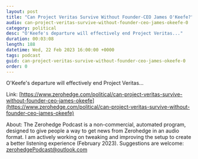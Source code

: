 ```yaml
---
layout: post
title: "Can Project Veritas Survive Without Founder-CEO James O'Keefe?"
audio: can-project-veritas-survive-without-founder-ceo-james-okeefe-0
category: political
desc: "O'Keefe's departure will effectively end Project Veritas..."
duration: 00:03:08
length: 188
datetime: Wed, 22 Feb 2023 16:00:00 +0000
tags: podcast
guid: can-project-veritas-survive-without-founder-ceo-james-okeefe-0
order: 0
---
```

O'Keefe's departure will effectively end Project Veritas...

Link: [https://www.zerohedge.com/political/can-project-veritas-survive-without-founder-ceo-james-okeefe](https://www.zerohedge.com/political/can-project-veritas-survive-without-founder-ceo-james-okeefe)

About: The Zerohedge Podcast is a non-commercial, automated program, designed to give people a way to get news from Zerohedge in an audio format.  I am actively working on tweaking and improving the setup to create a better listening experience (February 2023).  Suggestions are welcome: [zerohedgePodcast@outlook.com](mailto:zerohedgePodcast@outlook.com)